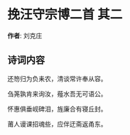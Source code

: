 # 挽汪守宗博二首  其二

**作者**: 刘克庄

## 诗词内容

还笏归为负耒农，清谈常许奉从容。

刍荛孰肯来询汝，薤水吾无可语公。

怀惠俱垂岘碑泪，旌廉合有寝丘封。

莆人谩课招魂些，应伴迂斋返甬东。


